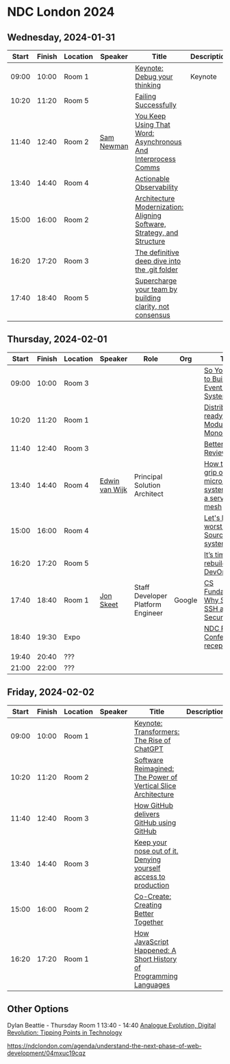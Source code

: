 
# NDC London 2024


## Wednesday, 2024-01-31

| Start | Finish | Location | Speaker                                                | Title                                                                                                                                                                                       | Description |
| ----- | ------ | -------- | ------------------------------------------------------ | ------------------------------------------------------------------------------------------------------------------------------------------------------------------------------------------- | ----------- |
| 09:00 | 10:00  | Room 1   |                                                        | [Keynote: Debug your thinking](https://ndclondon.com/agenda/debug-your-thinking/b9254f6c8eed)                                                                                               | Keynote     |
| 10:20 | 11:20  | Room 5   |                                                        | [Failing Successfully](https://ndclondon.com/agenda/failing-successfully-0vg6/0hcvcyly3c4)                                                                                                  |             |
| 11:40 | 12:40  | Room 2   | [Sam Newman](https://ndclondon.com/speakers/samnewman) | [You Keep Using That Word: Asynchronous And Interprocess Comms](https://ndclondon.com/agenda/you-keep-using-that-word-asynchronous-and-interprocess-comms-075y/0f8reo5nftf)                 |             |
| 13:40 | 14:40  | Room 4   |                                                        | [Actionable Observability](https://ndclondon.com/agenda/actionable-observability-0m4b/0useabey7eh)                                                                                          |             |
| 15:00 | 16:00  | Room 2   |                                                        | [Architecture Modernization: Aligning Software, Strategy, and Structure](https://ndclondon.com/agenda/architecture-modernization-aligning-software-strategy-and-structure-0dbk/0n8z6idpn3h) |             |
| 16:20 | 17:20  | Room 3   |                                                        | [The definitive deep dive into the .git folder](https://ndclondon.com/agenda/the-definitive-deep-dive-into-the-git-folder-0ple/0eug0l826i7)                                                 |             |
| 17:40 | 18:40  | Room 5   |                                                        | [Supercharge your team by building clarity, not consensus](https://ndclondon.com/agenda/supercharge-your-team-by-building-clarity-not-consensus-0p85/00zgrkrl28z)                           |             |

## Thursday, 2024-02-01

| Start | Finish | Location | Speaker                                                         | Role                              | Org    | Title                                                                                                                                                                                    | Description |
| ----- | ------ | -------- | --------------------------------------------------------------- | --------------------------------- | ------ | ---------------------------------------------------------------------------------------------------------------------------------------------------------------------------------------- | ----------- |
| 09:00 | 10:00  | Room 3   |                                                                 |                                   |        | [So You Want to Build An Event Driven System?](https://ndclondon.com/agenda/so-you-want-to-build-an-event-driven-system-0ps7/0hl94atxd8i)                                                |             |
| 10:20 | 11:20  | Room 1   |                                                                 |                                   |        | [Distribu-ready with the Modular Monolith](https://ndclondon.com/agenda/distribu-ready-with-the-modular-monolith-0bk5/0tqfug96b0i)                                                       |             |
| 11:40 | 12:40  | Room 3   |                                                                 |                                   |        | [Better Code Reviews FTW!](https://ndclondon.com/agenda/better-code-reviews-ftw-03b1/0qf0kcod9s2)                                                                                        |             |
| 13:40 | 14:40  | Room 4   | [Edwin van Wijk](https://ndclondon.com/speakers/edwin-van-wijk) | Principal Solution Architect      |        | [How to get a grip on your microservices system using a service-mesh](https://ndclondon.com/agenda/how-to-get-a-grip-on-your-microservices-system-using-a-service-mesh-0i5h/0s50c7e5x2z) |             |
| 15:00 | 16:00  | Room 4   |                                                                 |                                   |        | [Let's build the worst Event Sourcing system!](https://ndclondon.com/agenda/lets-build-the-worst-event-sourcing-system-0gkz/02ohcx0a2xr)                                                 |             |
| 16:20 | 17:20  | Room 5   |                                                                 |                                   |        | [It’s time to rebuild DevOps.](https://ndclondon.com/agenda/its-time-to-rebuild-devops-0d58/09amj6rjenn)                                                                                 |             |
| 17:40 | 18:40  | Room 1   | [Jon Skeet](https://ndclondon.com/speakers/jon-skeet)           | Staff Developer Platform Engineer | Google | [CS Fundamentals: Why SSL and SSH are Secure](https://ndclondon.com/agenda/cs-fundamentals-why-ssl-and-ssh-are-secure-0xzl/081dcjv71do)                                                  |             |
| 18:40 | 19:30  | Expo     |                                                                 |                                   |        | [NDC Party - Conference reception](https://ndclondon.com/agenda/ndc-party-london/fa1d3b3a5456)                                                                                           |             |
| 19:40 | 20:40  | ???      |                                                                 |                                   |        |                                                                                                                                                                                          |             |
| 21:00 | 22:00  | ???      |                                                                 |                                   |        |                                                                                                                                                                                          |             |

## Friday, 2024-02-02

| Start | Finish | Location | Speaker | Title                                                                                                                                                                               | Description |
| ----- | ------ | -------- | ------- | ----------------------------------------------------------------------------------------------------------------------------------------------------------------------------------- | ----------- |
| 09:00 | 10:00  | Room 1   |         | [Keynote: Transformers: The Rise of ChatGPT](https://ndclondon.com/agenda/transformers-the-rise-of-chatgpt-0oys/06hffeny52j)                                                        |             |
| 10:20 | 11:20  | Room 2   |         | [Software Reimagined: The Power of Vertical Slice Architecture](https://ndclondon.com/agenda/software-reimagined-the-power-of-vertical-slice-architecture-0mcv/0qaoanr3vhh)         |             |
| 11:40 | 12:40  | Room 3   |         | [How GitHub delivers GitHub using GitHub](https://ndclondon.com/agenda/how-github-delivers-github-using-github/a563c01b13e2)                                                        |             |
| 13:40 | 14:40  | Room 3   |         | [Keep your nose out of it. Denying yourself access to production](https://ndclondon.com/agenda/keep-your-nose-out-of-it-denying-yourself-access-to-production-0fyv/0j73xjb1wt1)     |             |
| 15:00 | 16:00  | Room 2   |         | [Co-Create: Creating Better Together](https://ndclondon.com/agenda/co-create-creating-better-together/f42660b06066)                                                                 |             |
| 16:20 | 17:20  | Room 1   |         | [How JavaScript Happened: A Short History of Programming Languages](https://ndclondon.com/agenda/how-javascript-happened-a-short-history-of-programming-languages-089z/0sng56p4pjg) |             |


## Other Options

Dylan Beattie - Thursday  Room 1 13:40 - 14:40 [Analogue Evolution, Digital Revolution: Tipping Points in Technology](https://ndclondon.com/agenda/analogue-evolution-digital-revolution-tipping-points-in-technology/0oxwlb8rr8q)

https://ndclondon.com/agenda/understand-the-next-phase-of-web-development/04mxuc19cqz